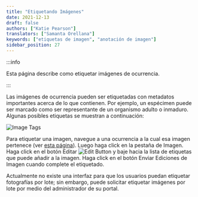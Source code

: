```yaml
---
title: "Etiquetando Imágenes"
date: 2021-12-13
draft: false
authors: ["Katie Pearson"]
translators: ["Samanta Orellana"]
keywords: ["etiquetas de imagen", "anotación de imagen"]
sidebar_position: 27
---
```


:::info

Esta página describe como etiquetar imágenes de ocurrencia.

:::

Las imágenes de ocurrencia pueden ser etiquetadas con metadatos importantes acerca de lo que contienen. Por ejemplo, un espécimen puede ser marcado como ser representante de un organismo adulto o inmaduro. Algunas posibles etiquetas se muestran a continuación:

![Image Tags](/img/imagetags.png)

Para etiquetar una imagen, navegue a una ocurrencia a la cual esa imagen pertenece (ver [esta página](/Editor_Guide/Editing_Searching_Records)). Luego haga click en la pestaña de Imagen. Haga click en el botón Editar ![Edit Button](/img/edit.png) y baje hacia la lista de etiquetas que puede añadir a la imagen. Haga click en el botón Enviar Ediciones de Imagen cuando complete el etiquetado.

Actualmente no existe una interfaz para que los usuarios puedan etiquetar fotografías por lote; sin embargo, puede solicitar etiquetar imágenes por lote por medio del administrador de su portal.
